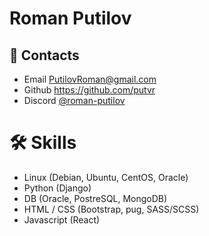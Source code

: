 # Roman Putilov
## 📲 Contacts
  - Email <PutilovRoman@gmail.com>  
  - Github <https://github.com/putvr>  
  - Discord [@roman-putilov](https://discordapp.com/users/920288291964743710/)

# 🛠 Skills    
  - Linux (Debian, Ubuntu, CentOS, Oracle)
  - Python (Django)
  - DB (Oracle, PostreSQL, MongoDB)
  - HTML / CSS (Bootstrap, pug, SASS/SCSS)
  - Javascript (React)
